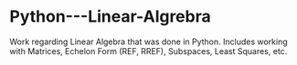 # Python---Linear-Algrebra
Work regarding Linear Algebra that was done in Python. Includes working with 
Matrices, Echelon Form (REF, RREF), Subspaces, Least Squares, etc.
